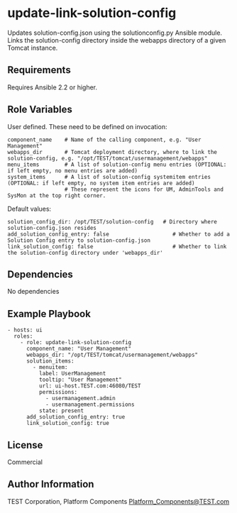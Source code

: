 update-link-solution-config
===========================

Updates solution-config.json using the solutionconfig.py Ansible module.
Links the solution-config directory inside the webapps directory of a given Tomcat instance.

Requirements
------------

Requires Ansible 2.2 or higher.

Role Variables
--------------

User defined. These need to be defined on invocation:

    component_name    # Name of the calling component, e.g. "User Management"
    webapps_dir       # Tomcat deployment directory, where to link the solution-config, e.g. "/opt/TEST/tomcat/usermanagement/webapps"
    menu_items        # A list of solution-config menu entries (OPTIONAL: if left empty, no menu entries are added)
    system_items      # A list of solution-config systemitem entries (OPTIONAL: if left empty, no system item entries are added)
                      # These represent the icons for UM, AdminTools and SysMon at the top right corner.

Default values:

    solution_config_dir: /opt/TEST/solution-config   # Directory where solution-config.json resides
    add_solution_config_entry: false                    # Whether to add a Solution Config entry to solution-config.json
    link_solution_config: false                         # Whether to link the solution-config directory under 'webapps_dir'

Dependencies
------------

No dependencies

Example Playbook
----------------

    - hosts: ui
      roles:
        - role: update-link-solution-config
          component_name: "User Management"
          webapps_dir: "/opt/TEST/tomcat/usermanagement/webapps"
          solution_items:
            - menuitem:
              label: UserManagement
              tooltip: "User Management"
              url: ui-host.TEST.com:46080/TEST
              permissions:
                - usermanagement.admin
                - usermanagement.permissions
              state: present
          add_solution_config_entry: true
          link_solution_config: true

License
-------

Commercial

Author Information
------------------

TEST Corporation, Platform Components <Platform_Components@TEST.com>
